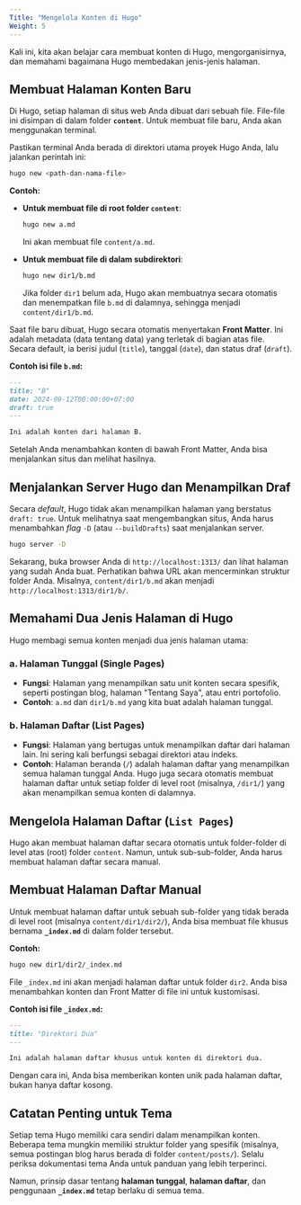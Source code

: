 ```yaml
---
Title: "Mengelola Konten di Hugo"
Weight: 5
---
```


Kali ini, kita akan belajar cara membuat konten di Hugo, mengorganisirnya, dan memahami bagaimana Hugo membedakan jenis-jenis halaman.

## Membuat Halaman Konten Baru

Di Hugo, setiap halaman di situs web Anda dibuat dari sebuah file. File-file ini disimpan di dalam folder **`content`**. Untuk membuat file baru, Anda akan menggunakan terminal.

Pastikan terminal Anda berada di direktori utama proyek Hugo Anda, lalu jalankan perintah ini:

```bash
hugo new <path-dan-nama-file>
```

**Contoh:**

- **Untuk membuat file di root folder `content`**:

  ```bash
  hugo new a.md
  ```

  Ini akan membuat file `content/a.md`.

- **Untuk membuat file di dalam subdirektori**:

  ```bash
  hugo new dir1/b.md
  ```

  Jika folder `dir1` belum ada, Hugo akan membuatnya secara otomatis dan menempatkan file `b.md` di dalamnya, sehingga menjadi `content/dir1/b.md`.

Saat file baru dibuat, Hugo secara otomatis menyertakan **Front Matter**. Ini adalah metadata (data tentang data) yang terletak di bagian atas file. Secara default, ia berisi judul (`title`), tanggal (`date`), dan status draf (`draft`).

**Contoh isi file `b.md`:**

```markdown
---
title: "B"
date: 2024-09-12T00:00:00+07:00
draft: true
---

Ini adalah konten dari halaman B.
```

Setelah Anda menambahkan konten di bawah Front Matter, Anda bisa menjalankan situs dan melihat hasilnya.

## Menjalankan Server Hugo dan Menampilkan Draf

Secara _default_, Hugo tidak akan menampilkan halaman yang berstatus `draft: true`. Untuk melihatnya saat mengembangkan situs, Anda harus menambahkan _flag_ `-D` (atau `--buildDrafts`) saat menjalankan server.

```bash
hugo server -D
```

Sekarang, buka browser Anda di `http://localhost:1313/` dan lihat halaman yang sudah Anda buat. Perhatikan bahwa URL akan mencerminkan struktur folder Anda. Misalnya, `content/dir1/b.md` akan menjadi `http://localhost:1313/dir1/b/`.

## Memahami Dua Jenis Halaman di Hugo

Hugo membagi semua konten menjadi dua jenis halaman utama:

### **a. Halaman Tunggal (Single Pages)**

- **Fungsi**: Halaman yang menampilkan satu unit konten secara spesifik, seperti postingan blog, halaman "Tentang Saya", atau entri portofolio.
- **Contoh**: `a.md` dan `dir1/b.md` yang kita buat adalah halaman tunggal.

### **b. Halaman Daftar (List Pages)**

- **Fungsi**: Halaman yang bertugas untuk menampilkan daftar dari halaman lain. Ini sering kali berfungsi sebagai direktori atau indeks.
- **Contoh**: Halaman beranda (`/`) adalah halaman daftar yang menampilkan semua halaman tunggal Anda. Hugo juga secara otomatis membuat halaman daftar untuk setiap folder di level root (misalnya, `/dir1/`) yang akan menampilkan semua konten di dalamnya.

## Mengelola Halaman Daftar (`List Pages`)

Hugo akan membuat halaman daftar secara otomatis untuk folder-folder di level atas (root) folder `content`. Namun, untuk sub-sub-folder, Anda harus membuat halaman daftar secara manual.

## Membuat Halaman Daftar Manual

Untuk membuat halaman daftar untuk sebuah sub-folder yang tidak berada di level root (misalnya `content/dir1/dir2/`), Anda bisa membuat file khusus bernama **`_index.md`** di dalam folder tersebut.

**Contoh:**

```bash
hugo new dir1/dir2/_index.md
```

File `_index.md` ini akan menjadi halaman daftar untuk folder `dir2`. Anda bisa menambahkan konten dan Front Matter di file ini untuk kustomisasi.

**Contoh isi file `_index.md`:**

```markdown
---
title: "Direktori Dua"
---

Ini adalah halaman daftar khusus untuk konten di direktori dua.
```

Dengan cara ini, Anda bisa memberikan konten unik pada halaman daftar, bukan hanya daftar kosong.

## Catatan Penting untuk Tema

Setiap tema Hugo memiliki cara sendiri dalam menampilkan konten. Beberapa tema mungkin memiliki struktur folder yang spesifik (misalnya, semua postingan blog harus berada di folder `content/posts/`). Selalu periksa dokumentasi tema Anda untuk panduan yang lebih terperinci.

Namun, prinsip dasar tentang **halaman tunggal**, **halaman daftar**, dan penggunaan **`_index.md`** tetap berlaku di semua tema.
